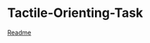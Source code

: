 # Tactile-Orienting-Task

[Readme](https://github.com/azimlabsalk/Tactile-Orienting-Task/blob/main/Azim%20Lab_Tactile%20Orienting%20Task_README.pdf)
